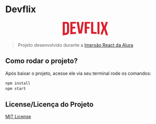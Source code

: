 # Devflix

<p align="center">
  <img alt="Logo do projeto" width="150px" src="./src/assets/logo.png" />
</p>

> Projeto desenvolvido durante a [Imersão React da Alura](https://www.alura.com.br/imersao-react/)

## Como rodar o projeto?

Após baixar o projeto, acesse ele via seu terminal rode os comandos:

```sh
npm install
npm start
```

## License/Licença do Projeto
[MIT License](./LICENSE)
